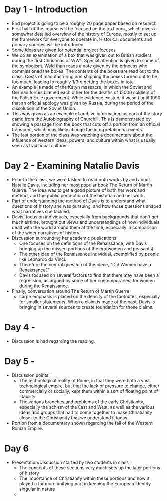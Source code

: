 # Day 1 - Introduction
- End project is going to be a roughly 20 page paper based on research
- First half of the course will be focused on the text book, which gives a somewhat detailed overview of the history of Europe, mostly to set up the framework for everyone to operate in. Historical documents and primary sources will be introduced
- Some ideas are given for potential project focuses
- We do an examination of a box that was given out to British soldiers during the first Christmas of WW1. Special attention is given to some of the symbolism. Wald than reads a note given by the princess who commissioned the boxes. The contents of the boxes are read out to the class. Costs of manufacturing and shipping the boxes turned out to be too much, leading to roughly 1/3rd getting the boxes in total.
- An example is made of the Katyn massacre, in which the Soviet and German forces blamed each other for the deaths of 15000 soldiers of the Polish Exile government. While evidence existed, it wasn't until 1990 that an official apology was given by Russia, during the period of the dissolution of the Soviet Union.
- This was given as an example of archive information, as part of the story came from the Autobiography of Churchill. This is demonstrated by showing a passage from the book that cuts off a portion from an official transcript, which may likely change the interpretation of events.
- The last portion of the class was watching a documentary about the influence of western ideas, powers, and culture within what is usually seen as traditional cultures.
# Day 2 - Examining Natalie Davis
-  Prior to the class, we were tasked to read both works by and about Natalie Davis, including her most popular book The Return of Martin Guerre. The idea was to get a good picture of both her work and method, and the public perception of the historian and her work.
- Part of understanding the method of Davis is to understand what questions of history she was pursuing, and how those questions shaped what narratives she tackled.
- Davis' focus on individuals, especially from backgrounds that don't get much airtime, brought out views and understandings of how individuals dealt with the world around them at the time, especially in comparison of the wider narratives of history.
- Discussion surrounding her academic publications
	- One focuses on the definitions of the Renaissance, with Davis bringing up the missed portions of the era(women and peasants).
	- The other idea of the Renaissance individual, exemplified by people like Leonardo da Vinci.
	- Therefore the central question of the piece, "Did Women have a Renaissance?"
	- Davis focused on several factors to find that there may have been a regression, as argued by some of her contemporaries, for women during the Renaissance.
- Finally, conversation around The Return of Martin Guerre
	- Large emphasis is placed on the density of the footnotes, especially for smaller statements. When a claim is made of the past, Davis is bringing in several sources to create foundation for those claims.
# Day 4 -
- Discussion is had regarding the reading.
# Day 5 -
- Discussion points:
	- The technological reality of Rome, in that they were both a vast technological empire, but that the lack of pressure to change, either commercially or socially, kept them within a sort of floating point of stability
	- The various branches and problems of the early Christianity, especially the schism of the East and West, as well as the various ideas and groups that had to come together to make Christianity closer to the Christianity that we understand it today.
- Portion from a documentary shown regarding the fall of the Western Roman Empire.
# Day 6
- Presentation/Discussion started by two students in class
	- The concepts of these sections very much sets up the later portions of history
	- The importance of Christianity within these portions and how it played a far more unifying part in keeping the European identity singular in nature
	- 